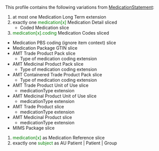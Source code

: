 This profile contains the following variations from [MedicationStatement](http://hl7.org/fhir/STU3/MedicationStatement):

1. at most one Medication Long Term extension
1. exactly one <span style='color:green'>medication[x]</span> Medication Detail sliced
   *  Coded Medication slice
1.  <span style='color:green'>medication[x].coding</span> Medication Codes sliced
   *  Medication PBS coding (ignore item context) slice
   *  Medication Package GTIN slice
   *  AMT Trade Product Pack slice
      *  Type of medication coding extension
   *  AMT Medicinal Product Pack slice
      *  Type of medication coding extension
   *  AMT Containered Trade Product Pack slice
      *  Type of medication coding extension
   *  AMT Trade Product Unit of Use slice
      *  medicationType extension
   *  AMT Medicinal Product Unit of Use slice
      *  medicationType extension
   *  AMT Trade Product slice
      *  medicationType extension
   *  AMT Medicinal Product slice
      *  medicationType extension
   *  MIMS Package slice
1.  <span style='color:green'>medication[x]</span> as Medication Reference slice
1. exactly one <span style='color:green'>subject</span> as AU Patient | Patient | Group
